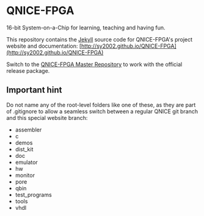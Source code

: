 QNICE-FPGA
==========

16-bit System-on-a-Chip for learning, teaching and having fun.

This repository contains the [Jekyll](http://jekyllrb.com) source code
for QNICE-FPGA's project website and documentation:
[http://sy2002.github.io/QNICE-FPGA](http://sy2002.github.io/QNICE-FPGA)

Switch to the [QNICE-FPGA Master Repository](https://github.com/sy2002/QNICE-FPGA)
to work with the official release package.

Important hint
--------------

Do not name any of the root-level folders like one of these, as they are part
of .gitignore to allow a seamless switch between a regular QNICE git branch
and this special website branch:

* assembler
* c
* demos
* dist_kit
* doc
* emulator
* hw
* monitor
* pore
* qbin
* test_programs
* tools
* vhdl

